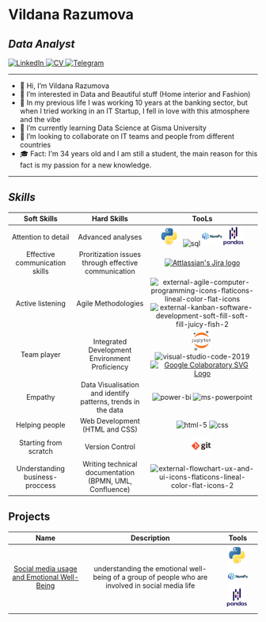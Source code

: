 # Vildana Razumova

## *Data Analyst*

<div id="badges">
  <a href="https://www.linkedin.com/in/vildanarazumova">
    <img src="https://img.shields.io/badge/LinkedIn-blue?style=for-the-badge&logo=linkedin&logoColor=white" alt="LinkedIn"/>
  </a>
  
  <a href="https://drive.google.com/file/d/1aELFLox5WnuLozUKgaz-vvT6nr6H4pFM/view?usp=share_link">
    <img src="https://img.shields.io/badge/CV-red?style=for-the-badge&logo=readdotcv&logoColor=white" alt="CV"/>
  </a>
  
  <a href="https://t.me/vildanaraz">
    <img src="https://img.shields.io/badge/Telegram-white?style=for-the-badge&logo=telegram&logoColor=blue" alt="Telegram"/>
  </a>
 
</div>
 
---
- 👋 Hi, I’m Vildana Razumova
- 👀 I’m interested in Data and Beautiful stuff (Home interior and Fashion)
- :bank: In my previous life I was working 10 years at the banking sector, but when I tried working in an IT Startup,
  I fell in love with this atmosphere and the vibe
- 🌱 I’m currently learning Data Science at Gisma University
- 💞️ I’m looking to collaborate on IT teams and people from different countries
- :mortar_board: Fact: I'm 34 years old and I am still a student, the main reason for this fact is my passion for a new knowledge.
___
  
## *Skills*
| Soft Skills | Hard Skills | TooLs
| :--------: | :-------: | :-------: | 
| Attention to detail  | Advanced analyses|  <img src="https://github.com/devicons/devicon/blob/master/icons/python/python-original.svg" title="Python" alt="Python" width="40" height="40"/>&nbsp; <img width="40" height="40" src="https://img.icons8.com/ios-filled/50/sql.png" alt="sql"/> <img src="https://github.com/devicons/devicon/blob/master/icons/numpy/numpy-original-wordmark.svg" title="NumPy" alt="NumPy" width="40" height="40"/> <img src="https://github.com/devicons/devicon/blob/master/icons/pandas/pandas-original-wordmark.svg" title="Pandas" alt="Pandas" width="40" height="40"/>&nbsp;
|Effective communication skills | Proritization issues through effective communication | <a title="Atlassian, Public domain, via Wikimedia Commons" href="https://commons.wikimedia.org/wiki/File:Jira_Logo.svg"><img width="40" alt="Attlassian&#039;s Jira logo" src="https://upload.wikimedia.org/wikipedia/commons/thumb/8/8a/Jira_Logo.svg/64px-Jira_Logo.svg.png?20230123125334"></a>
|Active listening | Agile Methodologies | <img width="40" height="40" src="https://img.icons8.com/external-flaticons-lineal-color-flat-icons/64/external-agile-computer-programming-icons-flaticons-lineal-color-flat-icons.png" alt="external-agile-computer-programming-icons-flaticons-lineal-color-flat-icons"/> <img width="40" height="40" src="https://img.icons8.com/external-soft-fill-juicy-fish/60/external-kanban-software-development-soft-fill-soft-fill-juicy-fish-2.png" alt="external-kanban-software-development-soft-fill-soft-fill-juicy-fish-2"/>
|Team player | Integrated Development Environment Proficiency |   <img src="https://github.com/devicons/devicon/blob/master/icons/jupyter/jupyter-original-wordmark.svg" title="Jupyter" alt="Jupyter" width="40" height="40"/>&nbsp; <img width="40" height="40" src="https://img.icons8.com/fluency/48/visual-studio-code-2019.png" alt="visual-studio-code-2019"/> <a title="Google, Public domain, via Wikimedia Commons" href="https://commons.wikimedia.org/wiki/File:Google_Colaboratory_SVG_Logo.svg"><img width="40" alt="Google Colaboratory SVG Logo" src="https://upload.wikimedia.org/wikipedia/commons/thumb/d/d0/Google_Colaboratory_SVG_Logo.svg/512px-Google_Colaboratory_SVG_Logo.svg.png?20221103151432"></a>
|Empathy | Data Visualisation and identify patterns, trends in the data |  <img width="40" height="40" src="https://img.icons8.com/color/48/power-bi.png" alt="power-bi"/> <img width="48" height="48" src="https://img.icons8.com/fluency/48/ms-powerpoint.png" alt="ms-powerpoint"/>
|Helping people | Web Development (HTML and CSS) |  <img width="40" height="40" src="https://img.icons8.com/fluency/48/html-5.png" alt="html-5"/> <img width="40" height="40" src="https://img.icons8.com/ios-filled/50/css.png" alt="css"/>
|Starting from scratch| Version Control | <img src="https://github.com/devicons/devicon/blob/master/icons/git/git-original-wordmark.svg" title="TensorFlow" alt="TensorFlow" width="40" height="40"/>&nbsp;
| Understanding business-proccess | Writing technical documentation (BPMN, UML, Confluence)  | <img width="40" height="40" src="https://img.icons8.com/external-flaticons-lineal-color-flat-icons/64/external-flowchart-ux-and-ui-icons-flaticons-lineal-color-flat-icons-2.png" alt="external-flowchart-ux-and-ui-icons-flaticons-lineal-color-flat-icons-2"/>

## Projects

| Name | Description | Tools |
| :--------: | :-------: | :-------: |
|     [Social media usage and Emotional Well-Being](Social_media_usage_and_Emotional_Well_Being.ipynb) | understanding the emotional well-being of a group of people who are involved in social media life | <img src="https://github.com/devicons/devicon/blob/master/icons/python/python-original.svg" title="Python" alt="Python" width="40" height="40"/>&nbsp; <img src="https://github.com/devicons/devicon/blob/master/icons/numpy/numpy-original-wordmark.svg" title="NumPy" alt="NumPy" width="40" height="40"/> <img src="https://github.com/devicons/devicon/blob/master/icons/pandas/pandas-original-wordmark.svg" title="Pandas" alt="Pandas" width="40" height="40"/>&nbsp;
|            |             |



<!---
VildanaRazumova/VildanaRazumova is a ✨ special ✨ repository because its `README.md` (this file) appears on your GitHub profile.
You can click the Preview link to take a look at your changes.
--->

